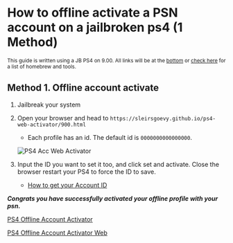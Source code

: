 # How to offline activate a PSN account on a jailbroken ps4 (1 Method)
<sub> This guide is written using a JB PS4 on 9.00. All links will be at the [bottom](https://github.com/That-Kidd/ps-resources/blob/main/PS4/Resign/README.md#links) or [check here](https://github.com/That-Kidd/ps-resources/tree/main/PS4/Links#links) for a list of homebrew and tools.</sub>

## Method 1. Offline account activate 
  1. Jailbreak your system
  2. Open your browser and head to `https://sleirsgoevy.github.io/ps4-web-activator/900.html`
      - Each profile has an id. The default id is `0000000000000000`. 
      
      ![PS4 Acc Web Activator](https://cdn.discordapp.com/attachments/999734831195893911/1019343058569023528/20220913142938.jpg)
      
  3. Input the ID you want to set it too, and click set and activate. Close the browser restart your PS4 to force the ID to save.
      - [How to get your Account ID](https://github.com/That-Kidd/ps-resources/blob/main/PS4/Account%20ID/README.md#how-to-get-the-account-id)

 ***Congrats you have successfully activated your offline profile with your psn.***
 

[PS4 Offline Account Activator](https://github.com/charlyzard/PS4OfflineAccountActivator)

[PS4 Offline Account Activator Web](https://sleirsgoevy.github.io/ps4-web-activator/900.html)



